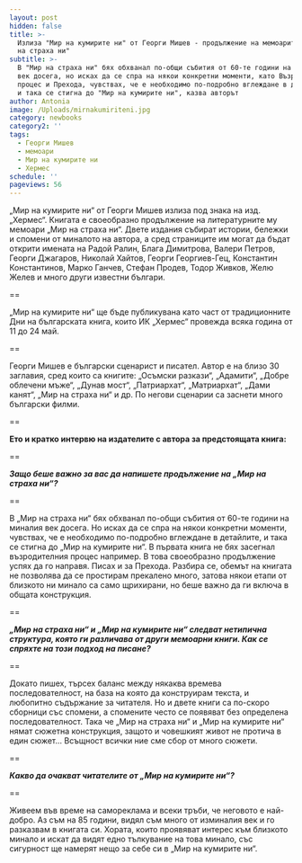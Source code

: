 ```yaml
---
layout: post
hidden: false
title: >-
  Излиза "Мир на кумирите ни" от Георги Мишев - продължение на мемоарите му "Мир
  на страха ни"
subtitle: >-
  В "Мир на страха ни" бях обхванал по-общи събития от 60-те години на миналия
  век досега, но исках да се спра на някои конкретни моменти, като Възродителния
  процес и Прехода, чувствах, че е необходимо по-подробно вглеждане в детайлите
  и така се стигна до "Мир на кумирите ни", казва авторът
author: Antonia
image: /Uploads/mirnakumiriteni.jpg
category: newbooks
category2: ''
tags:
  - Георги Мишев
  - мемоари
  - Мир на кумирите ни
  - Хермес
schedule: ''
pageviews: 56
---
```

„Мир на кумирите ни“ от Георги Мишев излиза под знака на изд. „Хермес“. Книгата е своеобразно продължение на литературните му мемоари „Мир на страха ни“. Двете издания събират истории, бележки и спомени от миналото на автора, а сред страниците им могат да бъдат открити имената на Радой Ралин, Блага Димитрова, Валери Петров, Георги Джагаров, Николай Хайтов, Георги Георгиев-Гец, Константин Константинов, Марко Ганчев, Стефан Продев, Тодор Живков, Желю Желев и много други известни българи. 

\==

„Мир на кумирите ни“ ще бъде публикувана като част от традиционните Дни на българската книга, които ИК „Хермес“ провежда всяка година от 11 до 24 май.

\==

Георги Мишев е български сценарист и писател. Автор е на близо 30 заглавия, сред които са книгите: „Осъмски разкази“, „Адамити“, „Добре облечени мъже“, „Дунав мост“, „Патриархат“, „Матриархат“, „Дами канят“, „Мир на страха ни“ и др. По негови сценарии са заснети много български филми.

\==

**Ето и кратко интервю на издателите с автора за предстоящата книга:**

\==

_**Защо беше важно за вас да напишете продължение на „Мир на страха ни“?**_

\==

В „Мир на страха ни“ бях обхванал по-общи събития от 60-те години на миналия век досега. Но исках да се спра на някои конкретни моменти, чувствах, че е необходимо по-подробно вглеждане в детайлите, и така се стигна до „Мир на кумирите ни“. В първата книга не бях засегнал възродителния процес например. В това своеобразно продължение успях да го направя. Писах и за Прехода. Разбира се, обемът на книгата не позволява да се простирам прекалено много, затова някои етапи от близкото ни минало са само щрихирани, но беше важно да ги включа в общата конструкция.

\==

_**„Мир на страха ни“ и „Мир на кумирите ни“ следват нетипична структура, която ги различава от други мемоарни книги. Как се спряхте на този подход на писане?**_

\==

Докато пишех, търсех баланс между някаква времева последователност, на база на която да конструирам текста, и любопитно съдържание за читателя. Но и двете книги са по-скоро сборници със спомени, а спомените често се появяват без определена последователност. Така че „Мир на страха ни“ и „Мир на кумирите ни“ нямат сюжетна конструкция, защото и човешкият живот не протича в един сюжет... Всъщност всички ние сме сбор от много сюжети.

\==

_**Какво да очакват читателите от „Мир на кумирите ни“?**_

\==

Живеем във време на самореклама и всеки тръби, че неговото е най-добро. Аз съм на 85 години, видял съм много от изминалия век и го разказвам в книгата си. Хората, които проявяват интерес към близкото минало и искат да видят едно тълкувание на това минало, със сигурност ще намерят нещо за себе си в „Мир на кумирите ни“.
